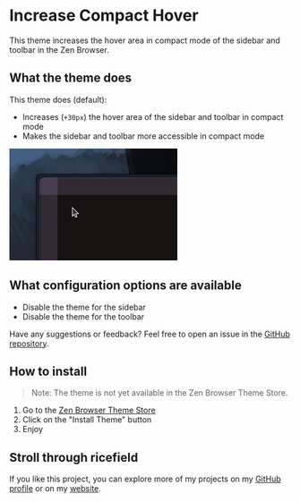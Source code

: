 # Increase Compact Hover

This theme increases the hover area in compact mode of the sidebar and toolbar in the Zen Browser.

## What the theme does

This theme does (default):

- Increases (``+30px``) the hover area of the sidebar and toolbar in compact mode
- Makes the sidebar and toolbar more accessible in compact mode

![Screenshot of the theme](image.png)

## What configuration options are available

- Disable the theme for the sidebar
- Disable the theme for the toolbar


Have any suggestions or feedback? Feel free to open an issue in the [GitHub repository](https://github.com/burnt0rice/zen-themes/issues).


## How to install

> Note: The theme is not yet available in the Zen Browser Theme Store.

1. Go to the [Zen Browser Theme Store](https://zen-browser.app/themes/)
2. Click on the "Install Theme" button
3. Enjoy


## Stroll through ricefield

If you like this project, you can explore more of my projects on my [GitHub profile](https://github.com/burnt0rice) or on my [website](https://ricefield.ch).
